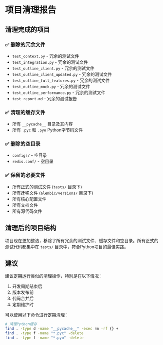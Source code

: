 # 项目清理报告

## 清理完成的项目

### ✅ 删除的冗余文件
- `test_context.py` - 冗余的测试文件
- `test_integration.py` - 冗余的测试文件
- `test_outline_client.py` - 冗余的测试文件
- `test_outline_client_updated.py` - 冗余的测试文件
- `test_outline_full_features.py` - 冗余的测试文件
- `test_outline_mock.py` - 冗余的测试文件
- `test_outline_performance.py` - 冗余的测试文件
- `test_report.md` - 冗余的测试报告

### ✅ 清理的缓存文件
- 所有 `__pycache__` 目录及其内容
- 所有 `.pyc` 和 `.pyo` Python字节码文件

### ✅ 删除的空目录
- `configs/` - 空目录
- `redis.conf/` - 空目录

### ✅ 保留的必要文件
- 所有正式的测试文件 (`tests/` 目录下)
- 所有迁移文件 (`alembic/versions/` 目录下)
- 所有核心配置文件
- 所有文档文件
- 所有源代码文件

## 清理后的项目结构

项目现在更加整洁，移除了所有冗余的测试文件、缓存文件和空目录。所有正式的测试代码都集中在 `tests/` 目录中，符合Python项目的最佳实践。

## 建议

建议定期运行类似的清理操作，特别是在以下情况：
1. 开发周期结束后
2. 版本发布前
3. 代码合并后
4. 定期维护时

可以使用以下命令进行定期清理：
```bash
# 清理Python缓存
find . -type d -name "__pycache__" -exec rm -rf {} +
find . -type f -name "*.pyc" -delete
find . -type f -name "*.pyo" -delete
```
